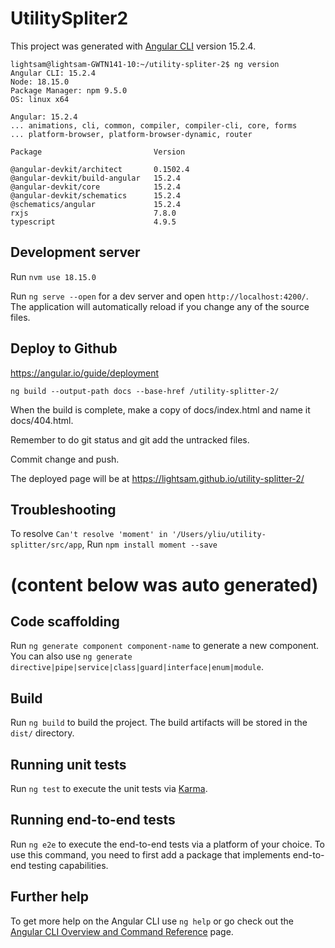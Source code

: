 # UtilitySpliter2

This project was generated with [Angular CLI](https://github.com/angular/angular-cli) version 15.2.4.
```
lightsam@lightsam-GWTN141-10:~/utility-spliter-2$ ng version
Angular CLI: 15.2.4
Node: 18.15.0
Package Manager: npm 9.5.0
OS: linux x64

Angular: 15.2.4
... animations, cli, common, compiler, compiler-cli, core, forms
... platform-browser, platform-browser-dynamic, router

Package                         Version

@angular-devkit/architect       0.1502.4
@angular-devkit/build-angular   15.2.4
@angular-devkit/core            15.2.4
@angular-devkit/schematics      15.2.4
@schematics/angular             15.2.4
rxjs                            7.8.0
typescript                      4.9.5
```
## Development server
Run `nvm use 18.15.0`

Run `ng serve --open` for a dev server and open `http://localhost:4200/`. The application will automatically reload if you change any of the source files.

## Deploy to Github

https://angular.io/guide/deployment

`ng build --output-path docs --base-href /utility-splitter-2/`

When the build is complete, make a copy of docs/index.html and name it docs/404.html.

Remember to do git status and git add the untracked files.

Commit change and push.

The deployed page will be at https://lightsam.github.io/utility-splitter-2/

## Troubleshooting
To resolve `Can't resolve 'moment' in '/Users/yliu/utility-splitter/src/app`, Run `npm install moment --save`


# (content below was auto generated)
## Code scaffolding

Run `ng generate component component-name` to generate a new component. You can also use `ng generate directive|pipe|service|class|guard|interface|enum|module`.

## Build

Run `ng build` to build the project. The build artifacts will be stored in the `dist/` directory.

## Running unit tests

Run `ng test` to execute the unit tests via [Karma](https://karma-runner.github.io).

## Running end-to-end tests

Run `ng e2e` to execute the end-to-end tests via a platform of your choice. To use this command, you need to first add a package that implements end-to-end testing capabilities.

## Further help

To get more help on the Angular CLI use `ng help` or go check out the [Angular CLI Overview and Command Reference](https://angular.io/cli) page.
